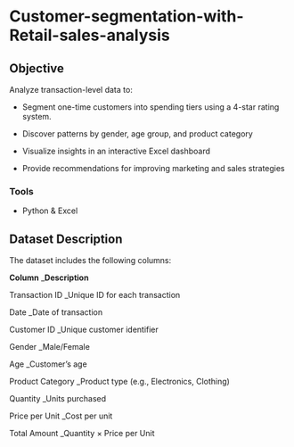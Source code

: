 # Customer-segmentation-with-Retail-sales-analysis

## Objective

Analyze transaction-level data to:

* Segment one-time customers into spending tiers using a 4-star rating system.

* Discover patterns by gender, age group, and product category

* Visualize insights in an interactive Excel dashboard

* Provide recommendations for improving marketing and sales strategies

### Tools 

* Python & Excel 


## Dataset Description
The dataset includes the following columns:

**Column**	          _**Description**

Transaction ID	      _Unique ID for each transaction

Date	              _Date of transaction

Customer ID	          _Unique customer identifier

Gender             	  _Male/Female

Age	                  _Customer’s age

Product Category	  _Product type (e.g., Electronics, Clothing)

Quantity	          _Units purchased

Price per Unit	      _Cost per unit

Total Amount	      _Quantity × Price per Unit
